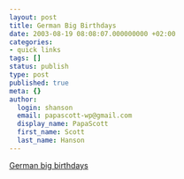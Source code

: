 ```yaml
---
layout: post
title: German Big Birthdays
date: 2003-08-19 08:08:07.000000000 +02:00
categories:
- quick links
tags: []
status: publish
type: post
published: true
meta: {}
author:
  login: shanson
  email: papascott-wp@gmail.com
  display_name: PapaScott
  first_name: Scott
  last_name: Hanson
---
```

<p><a title="'And if it's a round birthday, God help the birthday child'" href="http://www.eamonn.com/archives/000575.html#000575">German big birthdays</a></p>
